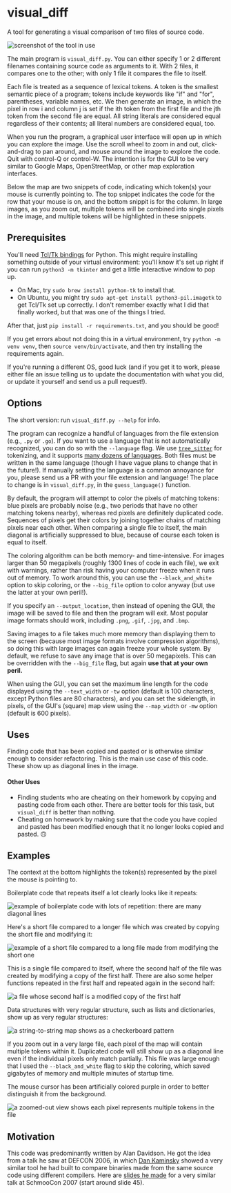 # visual_diff
A tool for generating a visual comparison of two files of source code.

![screenshot of the tool in use](./screenshots/boilerplate.png)

The main program is `visual_diff.py`. You can either specify 1 or 2 different
filenames containing source code as arguments to it. With 2 files, it compares
one to the other; with only 1 file it compares the file to itself.

Each file is treated as a sequence of lexical tokens. A token is the smallest
semantic piece of a program; tokens include keywords like "if" and "for",
parentheses, variable names, etc. We then generate an image, in which the pixel
in row i and column j is set if the ith token from the first file and the jth
token from the second file are equal. All string literals are considered equal
regardless of their contents; all literal numbers are considered equal, too.

When you run the program, a graphical user interface will open up in which you
can explore the image. Use the scroll wheel to zoom in and out, click-and-drag
to pan around, and mouse around the image to explore the code. Quit with
control-Q or control-W. The intention is for the GUI to be very similar to
Google Maps, OpenStreetMap, or other map exploration interfaces.

Below the map are two snippets of code, indicating which token(s) your mouse is
currently pointing to. The top snippet indicates the code for the row that your
mouse is on, and the bottom snippit is for the column. In large images, as you
zoom out, multiple tokens will be combined into single pixels in the image, and
multiple tokens will be highlighted in these snippets.

## Prerequisites
You'll need [Tcl/Tk bindings](https://docs.python.org/3/library/tkinter.html)
for Python. This might require installing something outside of your virtual
environment: you'll know it's set up right if you can run `python3 -m tkinter`
and get a little interactive window to pop up.

- On Mac, try `sudo brew install python-tk` to install that.
- On Ubuntu, you might try `sudo apt-get install python3-pil.imagetk` to get
Tcl/Tk set up correctly. I don't remember exactly what I did that finally
worked, but that was one of the things I tried.

After that, just `pip install -r requirements.txt`, and you should be good!

If you get errors about not doing this in a virtual environment, try
`python -m venv venv`, then `source venv/bin/activate`, and then try installing
the requirements again.

If you're running a different OS, good luck (and if you get it to work, please
either file an issue telling us to update the documentation with what you did,
or update it yourself and send us a pull request!).

## Options
The short version: run `visual_diff.py --help` for info.

The program can recognize a handful of languages from the file extension (e.g.,
`.py` or `.go`). If you want to use a language that is not automatically
recognized, you can do so with the `--language` flag. We use
[`tree_sitter`](https://tree-sitter.github.io/tree-sitter/) for tokenizing,
and it supports [many dozens of
languages](https://github.com/tree-sitter/tree-sitter/wiki/List-of-parsers).
Both files must be written in the same language (though I have vague plans to
change that in the future!). If manually setting the language is a common
annoyance for you, please send us a PR with your file extension and language!
The place to change is in `visual_diff.py`, in the `guess_language()` function.

By default, the program will attempt to color the pixels of matching tokens:
blue pixels are probably noise (e.g., two periods that have no other matching
tokens nearby), whereas red pixels are definitely duplicated code. Sequences of
pixels get their colors by joining together chains of matching pixels near each
other. When comparing a single file to itself, the main diagonal is artificially
suppressed to blue, because of course each token is equal to itself.

The coloring algorithm can be both memory- and time-intensive. For images larger
than 50 megapixels (roughly 1300 lines of code in each file), we exit with
warnings, rather than risk having your computer freeze when it runs out of
memory. To work around this, you can use the `--black_and_white` option to skip
coloring, or the `--big_file` option to color anyway (but use the latter at your
own peril!).

If you specify an `--output_location`, then instead of opening the GUI, the
image will be saved to file and then the program will exit. Most popular image
formats should work, including `.png`, `.gif`, `.jpg`, and `.bmp`.

Saving images to a file takes much more memory than displaying them to the
screen (because most image formats involve compression algorithms), so doing
this with large images can again freeze your whole system. By default, we refuse
to save any image that is over 50 megapixels. This can be overridden with the
`--big_file` flag, but again **use that at your own peril.**

When using the GUI, you can set the maximum line length for the code displayed
using the `--text_width` or `-tw` option (default is 100 characters, except
Python files are 80 characters), and you can set the sidelength, in
pixels, of the GUI's (square) map view using the `--map_width` or `-mw` option
(default is 600 pixels).

## Uses
Finding code that has been copied and pasted or is otherwise similar enough to
consider refactoring. This is the main use case of this code. These show up
as diagonal lines in the image.

#### Other Uses
- Finding students who are cheating on their homework by copying and pasting
  code from each other. There are better tools for this task, but `visual_diff`
  is better than nothing.
- Cheating on homework by making sure that the code you have copied and pasted
  has been modified enough that it no longer looks copied and pasted. 🙃

## Examples

The context at the bottom highlights the token(s) represented by the pixel the
mouse is pointing to.

Boilerplate code that repeats itself a lot clearly looks like it repeats:

![example of boilerplate code with lots of repetition: there are many diagonal
lines](./screenshots/grpc-boilerplate.png)

Here's a short file compared to a longer file which was created by copying the
short file and modifying it:

![example of a short file compared to a long file made from modifying the short one](./screenshots/gps.png)

This is a single file compared to itself, where the second half of the file
was created by modifying a copy of the first half. There are also some helper
functions repeated in the first half and repeated again in the second half:

![a file whose second half is a modified copy of the first half](./screenshots/screenshot1.png)

Data structures with very regular structure, such as lists and dictionaries,
show up as very regular structures:

![a string-to-string map shows as a checkerboard pattern](./screenshots/str-dict.png)

If you zoom out in a very large file, each pixel of the map will contain
multiple tokens within it. Duplicated code will still show up as a diagonal
line even if the individual pixels only match partially. This file was large
enough that I used the `--black_and_white` flag to skip the coloring, which
saved gigabytes of memory and multiple minutes of startup time.

The mouse cursor has been artificially colored purple in order to better
distinguish it from the background.

![a zoomed-out view shows each pixel represents multiple tokens in the file](./screenshots/multitoken-matching.png)

## Motivation
This code was predominantly written by Alan Davidson. He got the
idea from a talk he saw at DEFCON 2006, in which [Dan
Kaminsky](https://dankaminsky.com/) showed a very similar tool he had built to
compare binaries made from the same source code using different compilers.
Here are [slides he made](http://www.slideshare.net/dakami/dmk-shmoo2007) for a
very similar talk at SchmooCon 2007 (start around slide 45).

